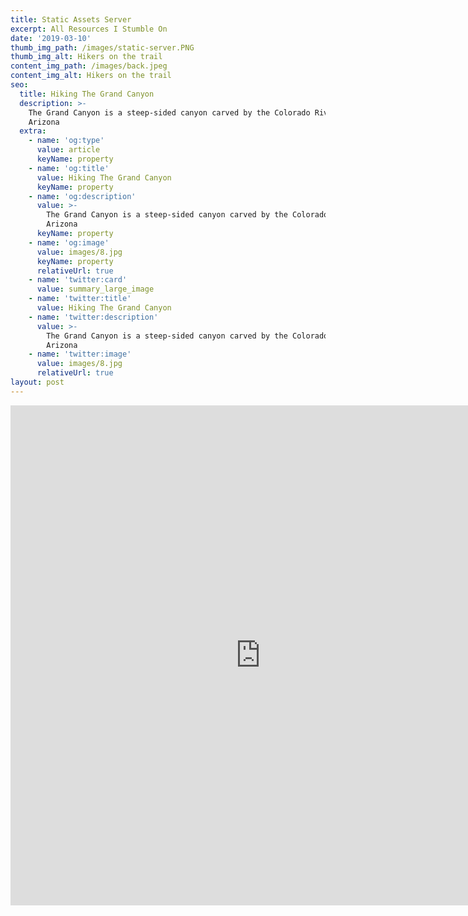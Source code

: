 ```yaml
---
title: Static Assets Server
excerpt: All Resources I Stumble On
date: '2019-03-10'
thumb_img_path: /images/static-server.PNG
thumb_img_alt: Hikers on the trail
content_img_path: /images/back.jpeg
content_img_alt: Hikers on the trail
seo:
  title: Hiking The Grand Canyon
  description: >-
    The Grand Canyon is a steep-sided canyon carved by the Colorado River in
    Arizona
  extra:
    - name: 'og:type'
      value: article
      keyName: property
    - name: 'og:title'
      value: Hiking The Grand Canyon
      keyName: property
    - name: 'og:description'
      value: >-
        The Grand Canyon is a steep-sided canyon carved by the Colorado River in
        Arizona
      keyName: property
    - name: 'og:image'
      value: images/8.jpg
      keyName: property
      relativeUrl: true
    - name: 'twitter:card'
      value: summary_large_image
    - name: 'twitter:title'
      value: Hiking The Grand Canyon
    - name: 'twitter:description'
      value: >-
        The Grand Canyon is a steep-sided canyon carved by the Colorado River in
        Arizona
    - name: 'twitter:image'
      value: images/8.jpg
      relativeUrl: true
layout: post
---
```



<iframe id="inlineFrameExample"
    title="Inline Frame Example"
    frameborder="no" loading="lazy" allowtransparency="true" allowfullscreen="true"
    width="800"
    height="800"
    src="https://lambda-static-server.netlify.app/">
</iframe>